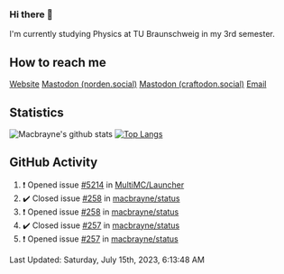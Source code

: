### Hi there 👋
I'm currently studying Physics at TU Braunschweig in my 3rd semester.

## How to reach me
[Website](https://florentin-schleuss.de)
<a rel="me" href="https://norden.social/@florentin">Mastodon (norden.social)</a>
<a rel="me" href="https://craftodon.social/@frodolon">Mastodon (craftodon.social)</a>
[Email](mailto:hello@macbrayne.de)

## Statistics
![Macbrayne's github stats](https://github-readme-stats.vercel.app/api?username=macbrayne&count_private=true&show_icons=true&hide_rank=true&custom_title=macbrayne's%20GitHub%20Stats)
[![Top Langs](https://github-readme-stats.vercel.app/api/top-langs/?username=macbrayne&exclude_repo=liftron&layout=compact)](https://github.com/anuraghazra/github-readme-stats)
## GitHub Activity

<!--RECENT_ACTIVITY:start-->
1. ❗️ Opened issue [#5214](https://github.com/MultiMC/Launcher/issues/5214) in [MultiMC/Launcher](https://github.com/MultiMC/Launcher)
2. ✔️ Closed issue [#258](https://github.com/macbrayne/status/issues/258) in [macbrayne/status](https://github.com/macbrayne/status)
3. ❗️ Opened issue [#258](https://github.com/macbrayne/status/issues/258) in [macbrayne/status](https://github.com/macbrayne/status)
4. ✔️ Closed issue [#257](https://github.com/macbrayne/status/issues/257) in [macbrayne/status](https://github.com/macbrayne/status)
5. ❗️ Opened issue [#257](https://github.com/macbrayne/status/issues/257) in [macbrayne/status](https://github.com/macbrayne/status)
<!--RECENT_ACTIVITY:end-->

<!--RECENT_ACTIVITY:last_update-->
Last Updated: Saturday, July 15th, 2023, 6:13:48 AM
<!--RECENT_ACTIVITY:last_update_end-->


<!--
**macbrayne/macbrayne** is a ✨ _special_ ✨ repository because its `README.md` (this file) appears on your GitHub profile.

Here are some ideas to get you started:

- 🔭 I’m currently working on ...
- 🌱 I’m currently learning ...
- 👯 I’m looking to collaborate on ...
- 🤔 I’m looking for help with ...
- 💬 Ask me about ...
- 📫 How to reach me: ...
- 😄 Pronouns: ...
- ⚡ Fun fact: ...
-->
